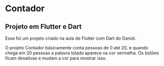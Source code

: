 # Contador

## Projeto em Flutter e Dart

Esse foi um projeto criado na aula de Flutter com Dart do Daniel.

O projeto Contador básicamente conta pessoas de 0 até 20, e quando chega em 20 pessoas a palavra lotado aparece na cor vermelha.
Os botões ficam desativas e mudam a cor para mostrar isso.
